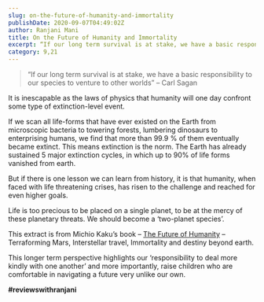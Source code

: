 ```yaml
---
slug: on-the-future-of-humanity-and-immortality
publishDate: 2020-09-07T04:49:02Z
author: Ranjani Mani
title: On the Future of Humanity and Immortality 
excerpt: “If our long term survival is at stake, we have a basic responsibility to our species to venture to other worlds” – Carl Sagan It is inescapable as the laws of physics that humanity will one day confront some type of extinction-level event. If we scan all life-forms that have ever existed on the Earth  ... 
category: 9,21
---
```


> “If our long term survival is at stake, we have a basic responsibility to our species to venture to other worlds” – Carl Sagan

It is inescapable as the laws of physics that humanity will one day confront some type of extinction-level event.

If we scan all life-forms that have ever existed on the Earth from microscopic bacteria to towering forests, lumbering dinosaurs to enterprising humans, we find that more than 99.9 % of them eventually became extinct. This means extinction is the norm. The Earth has already sustained 5 major extinction cycles, in which up to 90% of life forms vanished from earth.

But if there is one lesson we can learn from history, it is that humanity, when faced with life threatening crises, has risen to the challenge and reached for even higher goals.

Life is too precious to be placed on a single planet, to be at the mercy of these planetary threats. We should become a ‘two-planet species’.

This extract is from Michio Kaku’s book – [The Future of Humanity](https://www.amazon.in/Future-Humanity-Michio-Kaku/dp/0241304849) – Terraforming Mars, Interstellar travel, Immortality and destiny beyond earth.

This longer term perspective highlights our ‘responsibility to deal more kindly with one another’ and more importantly, raise children who are comfortable in navigating a future very unlike our own.

**#reviewswithranjani**